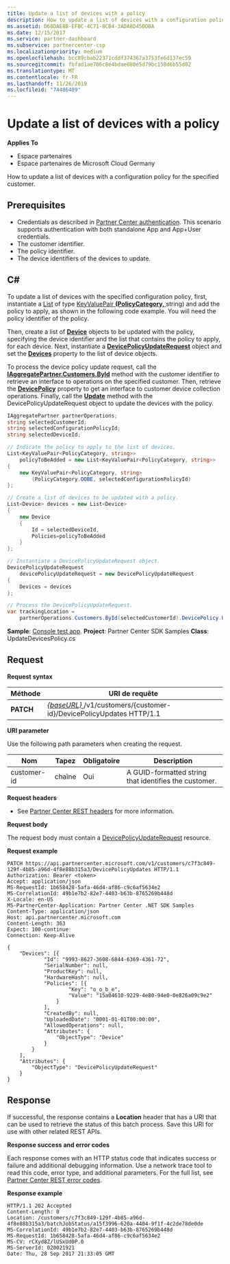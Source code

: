 ```yaml
---
title: Update a list of devices with a policy
description: How to update a list of devices with a configuration policy for the specified customer.
ms.assetid: D68DAE8B-EFBC-4C71-8CB4-3ADA8D45DDBA
ms.date: 12/15/2017
ms.service: partner-dashboard
ms.subservice: partnercenter-csp
ms.localizationpriority: medium
ms.openlocfilehash: bcc89cbab22371cddf374367a3753fe6d137ec59
ms.sourcegitcommit: fbfad1ae706c8e4bdae080e5d79bc158d6b55d02
ms.translationtype: MT
ms.contentlocale: fr-FR
ms.lasthandoff: 11/26/2019
ms.locfileid: "74486409"
---
```

# <a name="update-a-list-of-devices-with-a-policy"></a>Update a list of devices with a policy


**Applies To**

- Espace partenaires
- Espace partenaires de Microsoft Cloud Germany

How to update a list of devices with a configuration policy for the specified customer.

## <a name="span-idprerequisitesspan-idprerequisitesspan-idprerequisitesprerequisites"></a><span id="Prerequisites"/><span id="prerequisites"/><span id="PREREQUISITES"/>Prerequisites


- Credentials as described in [Partner Center authentication](partner-center-authentication.md). This scenario supports authentication with both standalone App and App+User credentials.
- The customer identifier.
- The policy identifier.
- The device identifiers of the devices to update.

## <a name="span-idc_span-idc_c"></a><span id="C_"/><span id="c_"/>C#


To update a list of devices with the specified configuration policy, first, instantiate a [List](https://docs.microsoft.com/dotnet/api/system.collections.generic.list-1) of type [KeyValuePair](https://docs.microsoft.com/dotnet/api/system.collections.generic.keyvaluepair-2)[ **(PolicyCategory,** ](https://docs.microsoft.com/dotnet/api/microsoft.store.partnercenter.models.devicesdeployment.policycategory)string) and add the policy to apply, as shown in the following code example. You will need the policy identifier of the policy.

Then, create a list of [**Device**](https://docs.microsoft.com/dotnet/api/microsoft.store.partnercenter.models.devicesdeployment.device) objects to be updated with the policy, specifying the device identifier and the list that contains the policy to apply, for each device. Next, instantiate a [**DevicePolicyUpdateRequest**](https://docs.microsoft.com/dotnet/api/microsoft.store.partnercenter.models.devicesdeployment.devicepolicyupdaterequest) object and set the [**Devices**](https://docs.microsoft.com/dotnet/api/microsoft.store.partnercenter.models.devicesdeployment.devicebatchcreationrequest.devices) property to the list of device objects.

To process the device policy update request, call the [**IAggregatePartner.Customers.ById**](https://docs.microsoft.com/dotnet/api/microsoft.store.partnercenter.customers.icustomercollection.byid) method with the customer identifier to retrieve an interface to operations on the specified customer. Then, retrieve the [**DevicePolicy**](https://docs.microsoft.com/dotnet/api/microsoft.store.partnercenter.customers.icustomer.devicepolicy) property to get an interface to customer device collection operations. Finally, call the [**Update**](https://docs.microsoft.com/dotnet/api/microsoft.store.partnercenter.devicesdeployment.icustomerdevicecollection.update) method with the DevicePolicyUpdateRequest object to update the devices with the policy.

``` csharp
IAggregatePartner partnerOperations;
string selectedCustomerId;
string selectedConfigurationPolicyId; 
string selectedDeviceId;

// Indicate the policy to apply to the list of devices. 
List<KeyValuePair<PolicyCategory, string>> 
    policyToBeAdded = new List<KeyValuePair<PolicyCategory, string>>
{
    new KeyValuePair<PolicyCategory, string>
        (PolicyCategory.OOBE, selectedConfigurationPolicyId)
};

// Create a list of devices to be updated with a policy.
List<Device> devices = new List<Device>
{
    new Device
    {
        Id = selectedDeviceId,
        Policies=policyToBeAdded
    }
};

// Instantiate a DevicePolicyUpdateRequest object.
DevicePolicyUpdateRequest 
    devicePolicyUpdateRequest = new DevicePolicyUpdateRequest
{
    Devices = devices             
};

// Process the DevicePolicyUpdateRequest.
var trackingLocation = 
    partnerOperations.Customers.ById(selectedCustomerId).DevicePolicy.Update(devicePolicyUpdateRequest);
```

**Sample**: [Console test app](console-test-app.md). **Project**: Partner Center SDK Samples **Class**: UpdateDevicesPolicy.cs

## <a name="span-idrequestspan-idrequestspan-idrequestrequest"></a><span id="Request"/><span id="request"/><span id="REQUEST"/>Request


**Request syntax**

| Méthode    | URI de requête                                                                                         |
|-----------|-----------------------------------------------------------------------------------------------------|
| **PATCH** | [ *{baseURL}* ](partner-center-rest-urls.md)/v1/customers/{customer-id}/DevicePolicyUpdates HTTP/1.1 |

 

**URI parameter**

Use the following path parameters when creating the request.

| Nom        | Tapez   | Obligatoire | Description                                           |
|-------------|--------|----------|-------------------------------------------------------|
| customer-id | chaîne | Oui      | A GUID-formatted string that identifies the customer. |

 

**Request headers**

- See [Partner Center REST headers](headers.md) for more information.

**Request body**

The request body must contain a [DevicePolicyUpdateRequest](device-deployment-resources.md#devicepolicyupdaterequest) resource.

**Request example**

```http
PATCH https://api.partnercenter.microsoft.com/v1/customers/c7f3c849-129f-4b85-a96d-4f8e88b315a3/DevicePolicyUpdates HTTP/1.1
Authorization: Bearer <token>
Accept: application/json
MS-RequestId: 1b658428-5afa-46d4-af86-c9c6af5634e2
MS-CorrelationId: 49b1e7b2-82e7-4403-b63b-8765269b448d
X-Locale: en-US
MS-PartnerCenter-Application: Partner Center .NET SDK Samples
Content-Type: application/json
Host: api.partnercenter.microsoft.com
Content-Length: 363
Expect: 100-continue
Connection: Keep-Alive

{
    "Devices": [{
            "Id": "9993-8627-3608-6844-6369-4361-72",
            "SerialNumber": null,
            "ProductKey": null,
            "HardwareHash": null,
            "Policies": [{
                    "Key": "o_o_b_e",
                    "Value": "15a04610-9229-4e80-94e0-0e826a09c9e2"
                }
            ],
            "CreatedBy": null,
            "UploadedDate": "0001-01-01T00:00:00",
            "AllowedOperations": null,
            "Attributes": {
                "ObjectType": "Device"
            }
        }
    ],
    "Attributes": {
        "ObjectType": "DevicePolicyUpdateRequest"
    }
}
```

## <a name="span-idresponsespan-idresponsespan-idresponseresponse"></a><span id="Response"/><span id="response"/><span id="RESPONSE"/>Response


If successful, the response contains a **Location** header that has a URI that can be used to retrieve the status of this batch process. Save this URI for use with other related REST APIs.

**Response success and error codes**

Each response comes with an HTTP status code that indicates success or failure and additional debugging information. Use a network trace tool to read this code, error type, and additional parameters. For the full list, see [Partner Center REST error codes](error-codes.md).

**Response example**

```http
HTTP/1.1 202 Accepted
Content-Length: 0
Location: /customers/c7f3c849-129f-4b85-a96d-4f8e88b315a3/batchJobStatus/a15f3996-620a-4404-9f1f-4c2de78de0de
MS-CorrelationId: 49b1e7b2-82e7-4403-b63b-8765269b448d
MS-RequestId: 1b658428-5afa-46d4-af86-c9c6af5634e2
MS-CV: rCXyd8Z/lUSxUd0P.0
MS-ServerId: 020021921
Date: Thu, 28 Sep 2017 21:33:05 GMT
```

 

 




